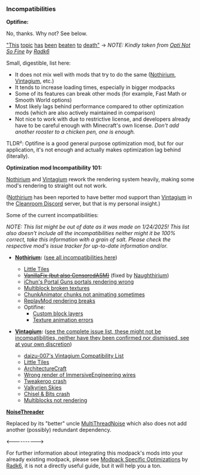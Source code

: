 ### Incompatibilities
**Optifine:**

No, thanks. Why not? See below.

["This](https://www.reddit.com/r/Minecraft/comments/1bjc5mc/is_there_a_reason_why_people_still_use_optifine/)
[topic](https://www.reddit.com/r/Minecraft/comments/17qij4g/is_optifine_that_bad_nowadays/)
[has](https://www.reddit.com/r/feedthebeast/comments/187djkg/what_is_up_with_optifine_and_why_does_it_get_so/)
[been](https://web.archive.org/web/20201029070752/https://gist.github.com/jellysquid3/e46882e37907dfbb3d03d26f589b1c6a/)
[beaten](https://www.youtube.com/watch?v=wqXF4GgP9e0)
[to](https://www.reddit.com/r/feedthebeast/comments/wyyymx/stop_using_optifine_goddamit/)
[death"](https://www.reddit.com/r/feedthebeast/comments/12qpidr/is_optifine_that_bad/) -> _NOTE:
Kindly taken from [Opti Not So Fine](https://github.com/Radk6/MC-Optimization-Guide/blob/85fe6cf2c438b2c2ecc6c9cd103d064db3a06186/mods-n-stuff/opti-not-so-fine.md) by [Radk6](https://github.com/Radk6)_

Small, digestible, list here:

- It does not mix well with mods that try to do the same ([Nothirium](https://www.curseforge.com/minecraft/mc-mods/nothirium), [Vintagium](https://github.com/Asek3/sodium-1.12), etc.)
- It tends to increase loading times, especially in bigger modpacks
- Some of its features can break other mods (for example, Fast Math or Smooth World options)
- Most likely lags behind performance compared to other optimization mods (which are also actively maintained in comparison)
- Not nice to work with due to restrictive license, and developers already have to be careful enough with Minecraft's own license. _Don't add another rooster to a chicken pen, one is enough._

TLDR²:
Optifine is a good general purpose optimization mod,
but for our application, it's not enough and actually makes optimization lag behind (literally).

**Optimization mod Incompatibility 101:**

[Nothirium](https://www.curseforge.com/minecraft/mc-mods/nothirium) and [Vintagium](https://github.com/Asek3/sodium-1.12) rework the rendering system heavily,
making some mod's rendering to straight out not work.

([Nothirium](https://www.curseforge.com/minecraft/mc-mods/nothirium) has been reported to have better mod support than [Vintagium](https://github.com/Asek3/sodium-1.12) in the [Cleanroom Discord](https://discord.com/invite/f2K4aSpG4F) server,
but that is my personal insight.)

Some of the current incompatibilities:

_NOTE: This list might be out of date as it was made on 1/24/2025!
This list also doesn't include all the incompatibilities neither might it be 100% correct,
take this information with a grain of salt.
Please check the respective mod's issue tracker for up-to-date information and/or._

- **[Nothirium](https://www.curseforge.com/minecraft/mc-mods/nothirium):** ([see all incompatibilities here](https://github.com/Meldexun/Nothirium/issues?q=is%3Aissue%20state%3Aopen%20label%3Aconfirmed))
    - [Little Tiles](https://github.com/Meldexun/Nothirium/issues/9)
    - ~~[VanillaFix (but also CensoredASM)](https://github.com/Meldexun/Nothirium/issues/24)~~ (fixed by [Naughthirium](https://modrinth.com/mod/naughthirium))
    - [iChun's Portal Guns portals rendering wrong](https://github.com/Meldexun/Nothirium/issues/50)
    - [Multiblock broken textures](https://github.com/Meldexun/Nothirium/issues/82)
    - [ChunkAnimator chunks not animating sometimes](https://github.com/Meldexun/Nothirium/issues/93)
    - [ReplayMod rendering breaks](https://github.com/Meldexun/Nothirium/issues/94)
    - Optifine:
        - [Custom block layers](https://github.com/Meldexun/Nothirium/issues/36)
        - [Texture animation errors](https://github.com/Meldexun/Nothirium/issues/40)



- **[Vintagium](https://github.com/Asek3/sodium-1.12):** ([see the complete issue list, these might not be incompatibilities, neither have they been confirmed nor dismissed, see at your own discretion](https://github.com/Asek3/sodium-1.12/issues))
    - [daizu-007's Vintagium Compatibility List](https://github.com/daizu-007/Vintagium-Compatibility-List)
    - [Little Tiles](https://github.com/Asek3/sodium-1.12/issues/8)
    - [ArchitectureCraft](https://github.com/Asek3/sodium-1.12/issues/9)
    - [Wrong render of ImmersiveEngineering wires](https://github.com/Asek3/sodium-1.12/issues/13)
    - [Tweakeroo crash](https://github.com/Asek3/sodium-1.12/issues/20)
    - [Valkyrien Skies](https://github.com/Asek3/sodium-1.12/issues/28)
    - [Chisel & Bits crash](https://github.com/Asek3/sodium-1.12/issues/64)
    - [Multiblocks not rendering](https://github.com/Asek3/sodium-1.12/issues/39)

**[NoiseThreader](https://www.curseforge.com/minecraft/mc-mods/noisethreader)**

Replaced by its "better"
uncle [MultiThreadNoise](https://www.curseforge.com/minecraft/mc-mods/multithreaded-noise)
which also does not add another (possibly) redundant dependency.

<---------->

For further information about integrating this modpack's mods into your already existing modpack,
please see [Modpack Specific Optimizations](https://github.com/Radk6/MC-Optimization-Guide/blob/main/modpack-specific/modpack-instructions.md) by [Radk6](https://github.com/Radk6),
it is not a directly useful guide, but it will help you a ton.
